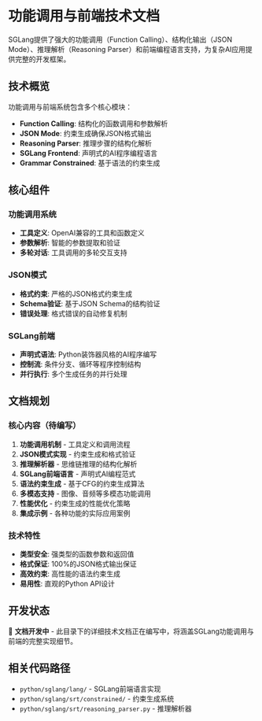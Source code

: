 # 功能调用与前端技术文档

SGLang提供了强大的功能调用（Function Calling）、结构化输出（JSON Mode）、推理解析（Reasoning Parser）和前端编程语言支持，为复杂AI应用提供完整的开发框架。

## 技术概览

功能调用与前端系统包含多个核心模块：
- **Function Calling**: 结构化的函数调用和参数解析
- **JSON Mode**: 约束生成确保JSON格式输出
- **Reasoning Parser**: 推理步骤的结构化解析
- **SGLang Frontend**: 声明式的AI程序编程语言
- **Grammar Constrained**: 基于语法的约束生成

## 核心组件

### 功能调用系统
- **工具定义**: OpenAI兼容的工具和函数定义
- **参数解析**: 智能的参数提取和验证
- **多轮对话**: 工具调用的多轮交互支持

### JSON模式
- **格式约束**: 严格的JSON格式约束生成
- **Schema验证**: 基于JSON Schema的结构验证
- **错误处理**: 格式错误的自动修复机制

### SGLang前端
- **声明式语法**: Python装饰器风格的AI程序编写
- **控制流**: 条件分支、循环等程序控制结构
- **并行执行**: 多个生成任务的并行处理

## 文档规划

### 核心内容（待编写）
1. **功能调用机制** - 工具定义和调用流程
2. **JSON模式实现** - 约束生成和格式验证
3. **推理解析器** - 思维链推理的结构化解析
4. **SGLang前端语言** - 声明式AI编程范式
5. **语法约束生成** - 基于CFG的约束生成算法
6. **多模态支持** - 图像、音频等多模态功能调用
7. **性能优化** - 约束生成的性能优化策略
8. **集成示例** - 各种功能的实际应用案例

### 技术特性
- **类型安全**: 强类型的函数参数和返回值
- **格式保证**: 100%的JSON格式输出保证
- **高效约束**: 高性能的语法约束生成
- **易用性**: 直观的Python API设计

## 开发状态

🚧 **文档开发中** - 此目录下的详细技术文档正在编写中，将涵盖SGLang功能调用与前端的完整实现细节。

## 相关代码路径
- `python/sglang/lang/` - SGLang前端语言实现
- `python/sglang/srt/constrained/` - 约束生成系统
- `python/sglang/srt/reasoning_parser.py` - 推理解析器
